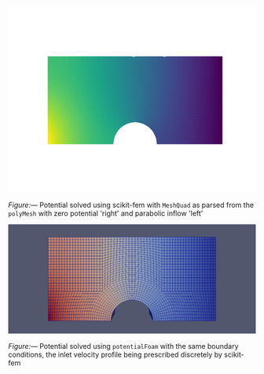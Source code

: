 ![](potential-skfem.png)

*Figure:—* Potential solved using scikit-fem with `MeshQuad` as parsed from the `polyMesh` with zero potential 'right' and parabolic inflow 'left'

![](potential-foam.png)

*Figure:—* Potential solved using `potentialFoam` with the same boundary conditions, the inlet velocity profile being prescribed discretely by scikit-fem
